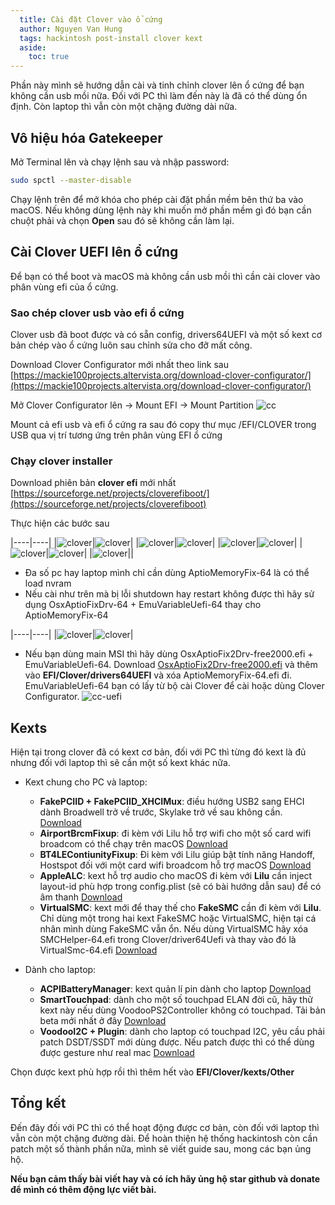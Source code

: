 ```yaml
---
  title: Cài đặt Clover vào ổ cứng
  author: Nguyen Van Hung
  tags: hackintosh post-install clover kext
  aside:
    toc: true
---
```


Phần này mình sẽ hướng dẫn cài và tinh chỉnh clover lên ổ cứng để bạn không cần usb mồi nữa. Đối với PC thì làm đến này là đã có thể dùng ổn định. Còn laptop thì vẫn còn một chặng đường dài nữa.

## Vô hiệu hóa Gatekeeper
Mở Terminal lên và chạy lệnh sau và nhập password:
```bash
sudo spctl --master-disable
```
Chạy lệnh trên để mở khóa cho phép cài đặt phần mềm bên thứ ba vào macOS. Nếu không dùng lệnh này khi muốn mở phần mềm gì đó bạn cần chuột phải và chọn __Open__ sau đó sẽ không cần làm lại.

## Cài Clover UEFI lên ổ cứng

Để bạn có thể boot và macOS mà không cần usb mồi thì cần cài clover vào phân vùng efi của ổ cứng.

### Sao chép clover usb vào efi ổ cứng

Clover usb đã boot được và có sẵn config, drivers64UEFI và một số kext cơ bản chép vào ổ cứng luôn sau chỉnh sửa cho đỡ mất công.

Download Clover Configurator mới nhất theo link sau
[https://mackie100projects.altervista.org/download-clover-configurator/](https://mackie100projects.altervista.org/download-clover-configurator/)

Mở Clover Configurator lên -> Mount EFI -> Mount Partition
![cc](/assets/images/hackintosh/post-install/cc.png)

Mount cả efi usb và efi ổ cứng ra sau đó copy thư mục /EFI/CLOVER trong USB qua vị trí tương ứng trên phân vùng EFI ổ cứng

### Chạy clover installer
Download phiên bản __clover efi__ mới nhất
[https://sourceforge.net/projects/cloverefiboot/](https://sourceforge.net/projects/cloverefiboot)

Thực hiện các bước sau

|----|----|
|![clover](/assets/images/hackintosh/post-install/1.png)|![clover](/assets/images/hackintosh/post-install/2.png)|
|![clover](/assets/images/hackintosh/post-install/3.png)|![clover](/assets/images/hackintosh/post-install/4.png)|
|![clover](/assets/images/hackintosh/post-install/5.png)|![clover](/assets/images/hackintosh/post-install/6.png)|
|![clover](/assets/images/hackintosh/post-install/7.png)|![clover](/assets/images/hackintosh/post-install/8.png)|
|![clover](/assets/images/hackintosh/post-install/9.png)||

- Đa số pc hay laptop mình chỉ cần dùng AptioMemoryFix-64 là có thể load nvram
- Nếu cài như trên mà bị lỗi shutdown hay restart không được thì hãy sử dụng OsxAptioFixDrv-64 + EmuVariableUefi-64 thay cho AptioMemoryFix-64

|----|----|
|![clover](/assets/images/hackintosh/post-install/10.png)|![clover](/assets/images/hackintosh/post-install/11.png)|

- Nếu bạn dùng main MSI thì hãy dùng OsxAptioFix2Drv-free2000.efi + EmuVariableUefi-64. Download [OsxAptioFix2Drv-free2000.efi](http://hackintosher.com/wp-content/uploads/2017/07/OsxAptioFix2Drv-free2000.efi_.zip) và thêm vào __EFI/Clover/drivers64UEFI__ và xóa AptioMemoryFix-64.efi đi. EmuVariableUefi-64 bạn có lấy từ bộ cài Clover để cài hoặc dùng Clover Configurator.
![cc-uefi](/assets/images/hackintosh/post-install/cc-uefi.png)

## Kexts
Hiện tại trong clover đã có kext cơ bản, đối với PC thì từng đó kext là đủ nhưng đối với laptop thì sẽ cần một số kext khác nữa.

+ Kext chung cho PC và laptop:
  - __FakePCIID + FakePCIID_XHCIMux__: điều hướng USB2 sang EHCI dành Broadwell trở về trước, Skylake trở về sau không cần. [Download](https://bitbucket.org/RehabMan/os-x-fake-pci-id/downloads/)
  - __AirportBrcmFixup__: đi kèm với Lilu hỗ trợ wifi cho một số card wifi broadcom có thể chạy trên macOS [Download](https://github.com/acidanthera/AirportBrcmFixup)
  - __BT4LEContiunityFixup__: Đi kèm với Lilu giúp bật tính năng Handoff, Hostspot đối với một card wifi broadcom hỗ trợ macOS [Download](https://github.com/acidanthera/BT4LEContiunityFixup)
  - __AppleALC__: kext hỗ trợ audio cho macOS đi kèm với __Lilu__ cần inject layout-id phù hợp trong config.plist (sẽ có bài hướng dẫn sau) để có âm thanh [Download](https://github.com/acidanthera/AppleALC)
  - __VirtualSMC__: kext mới để thay thế cho __FakeSMC__ cần đi kèm với __Lilu__. Chỉ dùng một trong hai kext FakeSMC hoặc VirtualSMC, hiện tại cá nhân mình dùng FakeSMC vẫn ổn. Nếu dùng VirtualSMC hãy xóa SMCHelper-64.efi trong Clover/driver64Uefi và thay vào đó là VirtualSmc-64.efi [Download](https://github.com/acidanthera/VirtualSMC)

+ Dành cho laptop:
  - __ACPIBatteryManager__: kext quản lí pin dành cho laptop [Download](https://bitbucket.org/RehabMan/os-x-acpi-battery-driver/downloads/)
  - __SmartTouchpad__: dành cho một số touchpad ELAN đời cũ, hãy thử kext này nếu dùng VoodooPS2Controller không có touchpad. Tải bản beta mới nhất ở đây [Download](https://osxlatitude.com/forums/topic/1948-elan-focaltech-and-synaptics-smart-touchpad-driver-mac-os-x/)
  - __VoodooI2C + Plugin__: dành cho laptop có touchpad I2C, yêu cầu phải patch DSDT/SSDT mới dùng được. Nếu patch được thì có thể dùng được gesture như real mac [Download](https://github.com/alexandred/VoodooI2C/releases)


Chọn được kext phù hợp rồi thì thêm hết vào __EFI/Clover/kexts/Other__

## Tổng kết

Đến đây đối với PC thì có thể hoạt động được cơ bản, còn đối với laptop thì vẫn còn một chặng đường dài. Để hoàn thiện hệ thống hackintosh còn cần patch một số thành phần nữa, mình sẽ viết guide sau, mong các bạn ủng hộ.

__Nếu bạn cảm thấy bài viết hay và có ích hãy ủng hộ star github và donate để mình có thêm động lực viết bài.__
